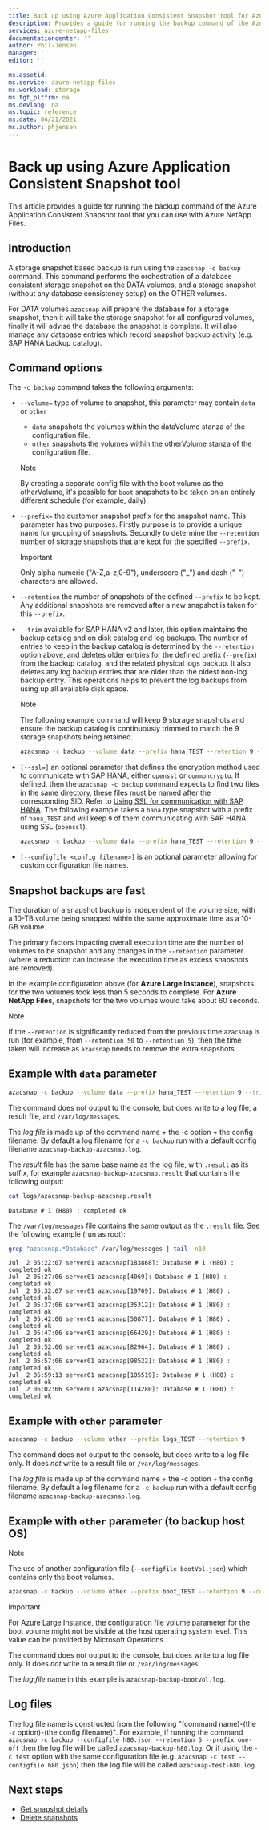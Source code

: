 ```yaml
---
title: Back up using Azure Application Consistent Snapshot tool for Azure NetApp Files | Microsoft Docs
description: Provides a guide for running the backup command of the Azure Application Consistent Snapshot tool that you can use with Azure NetApp Files. 
services: azure-netapp-files
documentationcenter: ''
author: Phil-Jensen
manager: ''
editor: ''

ms.assetid:
ms.service: azure-netapp-files
ms.workload: storage
ms.tgt_pltfrm: na
ms.devlang: na
ms.topic: reference
ms.date: 04/21/2021
ms.author: phjensen
---
```


# Back up using Azure Application Consistent Snapshot tool

This article provides a guide for running the backup command of the Azure Application Consistent Snapshot tool that you can use with Azure NetApp Files.

## Introduction

A storage snapshot based backup is run using the `azacsnap -c backup` command.  This command performs the orchestration of a database consistent storage snapshot on the DATA volumes, and a storage snapshot (without any database consistency setup) on the OTHER volumes.  

For DATA volumes `azacsnap` will prepare the database for a storage snapshot, then it will take the storage snapshot for all configured volumes, finally it will advise the database the snapshot is complete.  It will also manage any database entries which record snapshot backup activity (e.g. SAP HANA backup catalog).

## Command options

The `-c backup` command takes the following arguments:

- `--volume=` type of volume to snapshot, this parameter may contain `data` or `other`
  - `data` snapshots the volumes within the dataVolume stanza of the configuration file.
  - `other` snapshots the volumes within the otherVolume stanza of the configuration file.
  
  > [!NOTE]
  > By creating a separate config file with the boot volume as the otherVolume, it's possible for `boot` snapshots to be taken on an entirely different schedule (for example, daily).

- `--prefix=` the customer snapshot prefix for the snapshot name. This parameter has two purposes. Firstly purpose is to provide a unique name for grouping of snapshots. Secondly to determine the `--retention` number of storage snapshots that are kept for the specified `--prefix`.

    > [!IMPORTANT]
    > Only alpha numeric ("A-Z,a-z,0-9"), underscore ("_") and dash ("-") characters are allowed.

- `--retention` the number of snapshots of the defined `--prefix` to be kept. Any additional snapshots are removed after a new snapshot is taken for this `--prefix`.

- `--trim` available for SAP HANA v2 and later, this option maintains the backup catalog and on disk catalog and log backups. The number of entries to keep in the backup catalog is determined by the `--retention` option above, and deletes older entries for the defined prefix (`--prefix`) from the backup catalog, and the related physical logs backup. It also deletes any log backup entries that are older than the oldest non-log backup entry. This operations helps to prevent the log backups from using up all available disk space.

  > [!NOTE]
  > The following example command will keep 9 storage snapshots and ensure the backup catalog is continuously trimmed to match the 9 storage snapshots being retained.

    ```bash
    azacsnap -c backup --volume data --prefix hana_TEST --retention 9 --trim
    ```

- `[--ssl=]` an optional parameter that defines the encryption method used to communicate
    with SAP HANA, either `openssl` or `commoncrypto`. If defined, then the `azacsnap -c backup`
    command expects to find two files in the same directory, these files must be named after
    the corresponding SID. Refer to [Using SSL for communication with SAP HANA](azacsnap-installation.md#using-ssl-for-communication-with-sap-hana). The following example takes a `hana` type snapshot with a prefix of `hana_TEST` and will keep `9` of them communicating with SAP HANA using SSL (`openssl`).

    ```bash
    azacsnap -c backup --volume data --prefix hana_TEST --retention 9 --trim --ssl=openssl
    ```

- `[--configfile <config filename>]` is an optional parameter allowing for custom configuration file names.

## Snapshot backups are fast

The duration of a snapshot backup is independent of the volume size, with a 10-TB volume being snapped
within the same approximate time as a 10-GB volume.  

The primary factors impacting overall execution time are the number of volumes to be snapshot and any
changes in the `--retention` parameter (where a reduction can increase the execution time as excess
snapshots are removed).

In the example configuration above (for **Azure Large Instance**), snapshots for the
two volumes took less than 5 seconds to complete. For **Azure NetApp Files**, snapshots for the two volumes
would take about 60 seconds.

> [!NOTE]
> If the `--retention` is significantly reduced from the previous time `azacsnap` is run
(for example, from `--retention 50` to `--retention 5`), then the time taken will increase as `azacsnap`
needs to remove the extra snapshots.

## Example with `data` parameter

```bash
azacsnap -c backup --volume data --prefix hana_TEST --retention 9 --trim
```

The command does not output to the console, but does write to a log file, a result file,
and `/var/log/messages`.

The *log file* is made up of the command name + the -c option + the config filename. By default
a log filename for a `-c backup` run with a default config filename `azacsnap-backup-azacsnap.log`.

The *result* file has the same base name as the log file, with `.result` as its suffix, for
example `azacsnap-backup-azacsnap.result` that contains the following output:

```bash
cat logs/azacsnap-backup-azacsnap.result
```

```output
Database # 1 (H80) : completed ok
```

The `/var/log/messages` file contains the same output as the `.result` file. See the following
example (run as root):

```bash
grep "azacsnap.*Database" /var/log/messages | tail -n10
```

```output
Jul  2 05:22:07 server01 azacsnap[183868]: Database # 1 (H80) : completed ok
Jul  2 05:27:06 server01 azacsnap[4069]: Database # 1 (H80) : completed ok
Jul  2 05:32:07 server01 azacsnap[19769]: Database # 1 (H80) : completed ok
Jul  2 05:37:06 server01 azacsnap[35312]: Database # 1 (H80) : completed ok
Jul  2 05:42:06 server01 azacsnap[50877]: Database # 1 (H80) : completed ok
Jul  2 05:47:06 server01 azacsnap[66429]: Database # 1 (H80) : completed ok
Jul  2 05:52:06 server01 azacsnap[82964]: Database # 1 (H80) : completed ok
Jul  2 05:57:06 server01 azacsnap[98522]: Database # 1 (H80) : completed ok
Jul  2 05:59:13 server01 azacsnap[105519]: Database # 1 (H80) : completed ok
Jul  2 06:02:06 server01 azacsnap[114280]: Database # 1 (H80) : completed ok
```

## Example with `other` parameter

```bash
azacsnap -c backup --volume other --prefix logs_TEST --retention 9
```

The command does not output to the console, but does write to a log file only.  It does _not_ write
to a result file or `/var/log/messages`.

The *log file* is made up of the command name + the -c option + the config filename. By default
a log filename for a `-c backup` run with a default config filename `azacsnap-backup-azacsnap.log`.

## Example with `other` parameter (to backup host OS)

> [!NOTE]
> The use of another configuration file (`--configfile bootVol.json`) which contains only
the boot volumes.

```bash
azacsnap -c backup --volume other --prefix boot_TEST --retention 9 --configfile bootVol.json
```

> [!IMPORTANT]
> For Azure Large Instance, the configuration file volume parameter for the boot volume might not be visible at the host operating system level.
> This value can be provided by Microsoft Operations.

The command does not output to the console, but does write to a log file only.  It does _not_ write
to a result file or `/var/log/messages`.

The *log file* name in this example is `azacsnap-backup-bootVol.log`.

## Log files

The log file name is constructed from the following "(command name)-(the `-c` option)-(the config filename)".  For example, if running the command `azacsnap -c backup --configfile h80.json --retention 5 --prefix one-off` then the log file will be called `azacsnap-backup-h80.log`.  Or if using the `-c test` option with the same configuration file (e.g. `azacsnap -c test --configfile h80.json`) then the log file will be called `azacsnap-test-h80.log`.

## Next steps

- [Get snapshot details](azacsnap-cmd-ref-details.md)
- [Delete snapshots](azacsnap-cmd-ref-delete.md)
